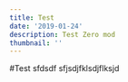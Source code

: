 ```yaml
---
title: Test
date: '2019-01-24'
description: Test Zero mod
thumbnail: ''
---
```

#Test 
sfdsdf
sfjsdjfklsdjflksjd
